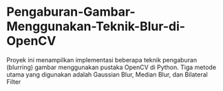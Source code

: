 # Pengaburan-Gambar-Menggunakan-Teknik-Blur-di-OpenCV
Proyek ini menampilkan implementasi beberapa teknik pengaburan (blurring) gambar menggunakan pustaka OpenCV di Python. Tiga metode utama yang digunakan adalah Gaussian Blur, Median Blur, dan Bilateral Filter
